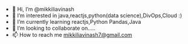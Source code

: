 - 👋 Hi, I’m @mikkiliavinash
- 👀 I’m interested in java,reactjs,python(data science),DivOps,Cloud :)
- 🌱 I’m currently learning reactjs,Python Pandas,Java
- 💞️ I’m looking to collaborate on.....
- 📫 How to reach me mikkiliavinash7@gmail.com

<!---
mikkiliavinash/mikkiliavinash is a ✨ special ✨ repository because its `README.md` (this file) appears on your GitHub profile.
You can click the Preview link to take a look at your changes.
--->
